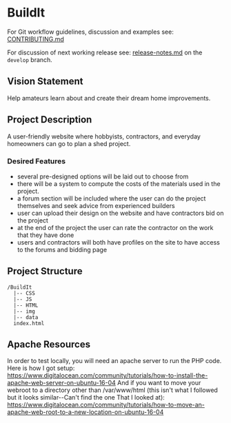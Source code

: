 # BuildIt

For Git workflow guidelines, discussion and examples see: [CONTRIBUTING.md](/CONTRIBUTING.md)

For discussion of next working release see: [release-notes.md](https://github.com/AliNoor1/BuildIt/blob/develop/release-notes.md) on the `develop` branch.

## Vision Statement

Help amateurs learn about and create their dream home improvements.
 
## Project Description

A user-friendly website where hobbyists, contractors, and everyday homeowners can go to plan a shed project.

### Desired Features

- several pre-designed options will be laid out to choose from
- there will be a system to compute the costs of the materials used in the project.
- a forum section will be included where the user can do the project themselves and seek advice from experienced builders
- user can upload their design on the website and have contractors bid on the project
- at the end of the project the user can rate the contractor on the work that they have done
- users and contractors will both have profiles on the site to have access to the forums and bidding page
 
   
## Project Structure

```
/BuildIt
  |-- CSS
  |-- JS
  |-- HTML
  |-- img
  |-- data
  index.html
```

## Apache Resources
In order to test locally, you will need an apache server to run the PHP code. Here is how I got setup:
https://www.digitalocean.com/community/tutorials/how-to-install-the-apache-web-server-on-ubuntu-16-04
And if you want to move your webroot to a directory other than /var/www/html (this isn't what I followed but it looks similar--Can't find the one That I looked at):
https://www.digitalocean.com/community/tutorials/how-to-move-an-apache-web-root-to-a-new-location-on-ubuntu-16-04